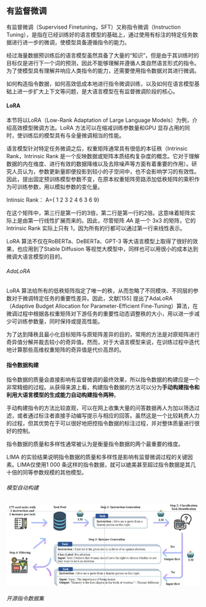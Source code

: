 ## 有监督微调

有监督微调（Supervised Finetuning，SFT）又称指令微调（Instruction Tuning），是指在已经训练好的语言模型的基础上，通过使用有标注的特定任务数据进行进一步的微调，使模型具备遵循指令的能力。

经过海量数据预训练后的语言模型虽然具备了大量的“知识”，但是由于其训练时的目标仅是进行下一个词的预测，因此不能够理解并遵循人类自然语言形式的指令。为了使模型具有理解并响应人类指令的能力，还需要使用指令数据对其进行微调。

如何构造指令数据，如何高效低成本地进行指令微调训练，以及如何在语言模型基础上进一步扩大上下文等问题，是大语言模型在有监督微调阶段的核心。

#### LoRA
本节将以LoRA（Low-Rank Adaptation of Large Language Models）为例，介绍高效模型微调方法。LoRA 方法可以在缩减训练参数量和GPU 显存占用的同时，使训练后的模型具有与全量微调相当的性能。

语言模型针对特定任务微调之后，权重矩阵通常具有很低的本征秩（Intrinsic Rank，Intrinsic Rank 是一个反映数据或矩阵本质结构复杂度的概念。它对于理解数据的内在维度、进行有效的数据降维以及去除噪声等方面有着重要的作用）。研究人员认为，参数更新量即便投影到较小的子空间中，也不会影响学习的有效性。因此，提出固定预训练模型参数不变，在原本权重矩阵旁路添加低秩矩阵的乘积作为可训练参数，用以模拟参数的变化量。

Intinsic Rank：
A=​{  1 2 3
    2 4 6
    ​3 6 9}​​

在这个矩阵中，第三行是第一行的3倍，第二行是第一行的2倍。这意味着矩阵实际上是由第一行线性扩展而来的。因此，尽管矩阵 𝐴A 是一个 3x3 的矩阵，它的 Intrinsic Rank 实际上只有 1，因为所有的行都可以通过第一行来线性表示。

LoRA 算法不仅在RoBERTa、DeBERTa、GPT-3 等大语言模型上取得了很好的效果，也应用到了Stable Diffusion 等视觉大模型中，同样也可以用很小的成本达到微调大语言模型的目的。

###### AdaLoRA
LoRA 算法给所有的低秩矩阵指定了唯一的秩，从而忽略了不同模块、不同层的参数对于微调特定任务的重要性差异。因此，文献[155] 提出了AdaLoRA（Adaptive Budget Allocation for Parameter-Efficient Fine-Tuning）算法，在微调过程中根据各权重矩阵对下游任务的重要性动态调整秩的大小，用以进一步减少可训练参数量，同时保持或提高性能。

为了达到降秩且最小化目标矩阵与原矩阵差异的目的，常用的方法是对原矩阵进行奇异值分解并裁去较小的奇异值。然而，对于大语言模型来说，在训练过程中迭代地计算那些高维权重矩阵的奇异值是代价高昂的。

#### 指令数据构建

指令数据的质量会直接影响有监督微调的最终效果，所以指令数据的构建应是一个非常精细的过程。从获得来源上看，构建指令数据的方法可以分为**手动构建指令和利用大语言模型的生成能力自动构建指令两种**。

手动构建指令的方法比较直观，可以在网上收集大量的问答数据再人为加以筛选过滤，或者通过标注者直接手动编写提示与相应的回答。虽然这是一个比较耗费人力的过程，但其优势在于可以很好地把控指令数据的标注过程，并对整体质量进行很好的控制。

指令数据的质量和多样性通常被认为是衡量指令数据的两个最重要的维度。

LIMA 的实验结果说明指令数据的质量和多样性是影响有监督微调过程的关键因素。LIMA仅使用1 000 条这样的指令数据，就可以媲美甚至超过指令数据是其几十倍的同等参数规模的其他模型。

###### 模型自动构建

![](../../attachments/20240805143830.jpg)

###### 开源指令数据集




